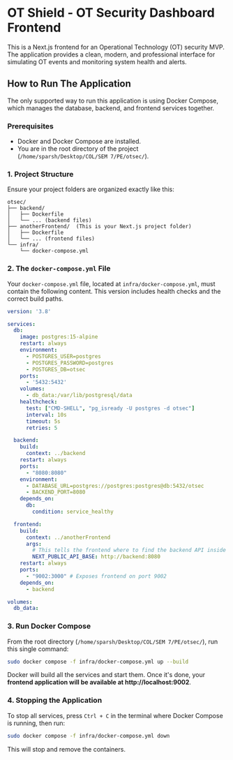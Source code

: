 # OT Shield - OT Security Dashboard Frontend

This is a Next.js frontend for an Operational Technology (OT) security MVP. The application provides a clean, modern, and professional interface for simulating OT events and monitoring system health and alerts.

## How to Run The Application

The only supported way to run this application is using Docker Compose, which manages the database, backend, and frontend services together.

### Prerequisites

- Docker and Docker Compose are installed.
- You are in the root directory of the project (`/home/sparsh/Desktop/COL/SEM 7/PE/otsec/`).

### 1. Project Structure

Ensure your project folders are organized exactly like this:

```
otsec/
├── backend/
│   ├── Dockerfile
│   └── ... (backend files)
├── anotherFrontend/  (This is your Next.js project folder)
│   ├── Dockerfile
│   └── ... (frontend files)
└── infra/
    └── docker-compose.yml
```

### 2. The `docker-compose.yml` File

Your `docker-compose.yml` file, located at `infra/docker-compose.yml`, must contain the following content. This version includes health checks and the correct build paths.

```yaml
version: '3.8'

services:
  db:
    image: postgres:15-alpine
    restart: always
    environment:
      - POSTGRES_USER=postgres
      - POSTGRES_PASSWORD=postgres
      - POSTGRES_DB=otsec
    ports:
      - '5432:5432'
    volumes:
      - db_data:/var/lib/postgresql/data
    healthcheck:
      test: ["CMD-SHELL", "pg_isready -U postgres -d otsec"]
      interval: 10s
      timeout: 5s
      retries: 5

  backend:
    build:
      context: ../backend 
    restart: always
    ports:
      - "8080:8080"
    environment:
      - DATABASE_URL=postgres://postgres:postgres@db:5432/otsec
      - BACKEND_PORT=8080
    depends_on:
      db:
        condition: service_healthy

  frontend:
    build:
      context: ../anotherFrontend
      args:
        # This tells the frontend where to find the backend API inside Docker.
        NEXT_PUBLIC_API_BASE: http://backend:8080
    restart: always
    ports:
      - "9002:3000" # Exposes frontend on port 9002
    depends_on:
      - backend

volumes:
  db_data:
```

### 3. Run Docker Compose

From the root directory (`/home/sparsh/Desktop/COL/SEM 7/PE/otsec/`), run this single command:

```bash
sudo docker compose -f infra/docker-compose.yml up --build
```

Docker will build all the services and start them. Once it's done, your **frontend application will be available at http://localhost:9002**.

### 4. Stopping the Application

To stop all services, press `Ctrl + C` in the terminal where Docker Compose is running, then run:
```bash
sudo docker compose -f infra/docker-compose.yml down
```
This will stop and remove the containers.

